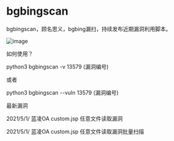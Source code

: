 # bgbingscan
bgbingscan，顾名思义，bgbing漏扫，持续发布近期漏洞利用脚本。

![image](https://user-images.githubusercontent.com/51054495/116782150-181b1880-aaba-11eb-999e-905a15ee3f68.png)

如何使用？

python3 bgbingscan -v 13579 (漏洞编号)

或者

python3 bgbingscan --vuln 13579 (漏洞编号)

最新漏洞

2021/5/1/  蓝凌OA custom.jsp 任意文件读取漏洞

2021/5/1/ 蓝凌OA custom.jsp 任意文件读取漏洞批量扫描

